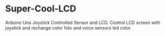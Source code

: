 # Super-Cool-LCD
Arduino Uno Joystick Controlled Sensor and LCD. Control LCD screen with joystick and rechange color foto and voice sensors led color.
